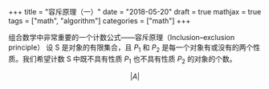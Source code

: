 +++
title = "容斥原理（一）"
date = "2018-05-20"
draft = true
mathjax = true
tags = ["math", "algorithm"]
categories = ["math"]
+++

组合数学中非常重要的一个计数公式——容斥原理（Inclusion–exclusion principle）
设 S 是对象的有限集合，且 $P_1$ 和 $P_2$ 是每一个对象有或没有的两个性质。我们希望计数 S 中既不具有性质 $P_1$ 也不具有性质 $P_2$ 的对象的个数。

$$|{A}|$$